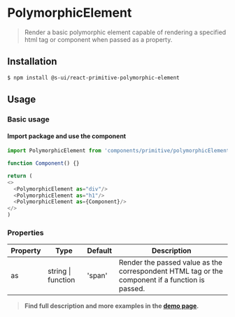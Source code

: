 # PolymorphicElement

> Render a basic polymorphic element capable of rendering a specified html tag or component when passed as a property.

## Installation

```sh
$ npm install @s-ui/react-primitive-polymorphic-element
```

## Usage

### Basic usage

#### Import package and use the component

```js
import PolymorphicElement from 'components/primitive/polymorphicElement/lib/index.js'

function Component() {}

return (
<>
  <PolymorphicElement as="div"/>
  <PolymorphicElement as="h1"/>
  <PolymorphicElement as={Component}/>
</>
)
```

### Properties

| Property | Type | Default | Description |
|---|---|---|---|
| as | string \| function | 'span' | Render the passed value as the correspondent HTML tag or the component if a function is passed. |

> **Find full description and more examples in the [demo page](#).**
